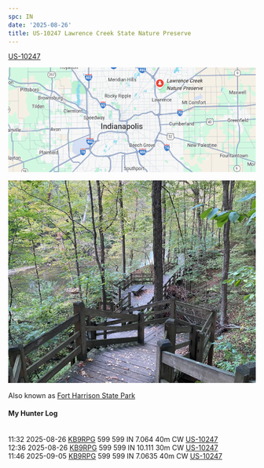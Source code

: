 ```yaml
---
spc: IN
date: '2025-08-26'
title: US-10247 Lawrence Creek State Nature Preserve
---
```


[US-10247](https://pota.app/#/park/US-10247)

![](/static/US-10247map.png)


![](/static/US-10247.png)

Also known as [Fort Harrison State Park](https://www.google.com/maps/place/Fort+Harrison+State+Park/@39.8683896,-86.0420534,14z/data=!4m6!3m5!1s0x886b4c7c38b5cab3:0x113172404232ba5!8m2!3d39.8683896!4d-86.019344!16zL20vMDgzOTA0?entry=ttu&g_ep=EgoyMDI1MDgxOS4wIKXMDSoASAFQAw%3D%3D)

#### My Hunter Log
<BR>11:32	2025-08-26	[KB9RPG](https://qrz.com/db/KB9RPG)	599	599	IN	7.064	40m	CW	[US-10247](https://pota.app/#/park/US-10247)
<BR>12:36	2025-08-26	[KB9RPG](https://qrz.com/db/KB9RPG)	599	599	IN	10.111	30m	CW	[US-10247](https://pota.app/#/park/US-10247)
<BR>11:46	2025-09-05	[KB9RPG](https://qrz.com/db/KB9RPG)	599	599	IN	7.0635	40m	CW	[US-10247](https://pota.app/#/park/US-10247)